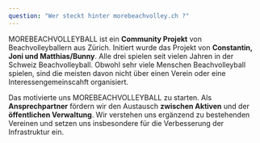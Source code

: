 ```yaml
---
question: "Wer steckt hinter morebeachvolley.ch ?"
---
```


MOREBEACHVOLLEYBALL ist ein **Community Projekt** von Beachvolleyballern aus Zürich.
Initiert wurde das Projekt von **Constantin, Joni und Matthias/Bunny**. 
Alle drei spielen seit vielen Jahren in der Schweiz Beachvolleyball. 
Obwohl sehr viele Menschen Beachvolleyball spielen, sind die meisten davon nicht über einen Verein oder eine Interessengemeinscahft organisiert.

Das motivierte uns MOREBEACHVOLLEYBALL zu starten. 
Als **Ansprechpartner** fördern wir den Austausch **zwischen Aktiven** und der **öffentlichen Verwaltung**.
Wir verstehen uns ergänzend zu bestehenden Vereinen und setzen uns insbesondere für die Verbesserung der Infrastruktur ein.

